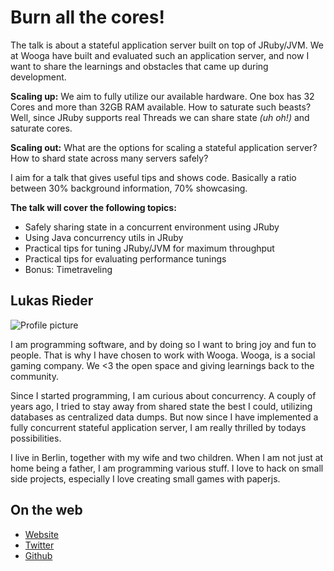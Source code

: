 # Burn all the cores!

The talk is about a stateful application server built on top of JRuby/JVM.
We at Wooga have built and evaluated such an application server, and now I want to share the learnings and obstacles that came up during development.

**Scaling up:**
We aim to fully utilize our available hardware. One box has 32 Cores and more than 32GB RAM available.
How to saturate such beasts? Well, since JRuby supports real Threads we can share state *(uh oh!)* and saturate cores.

**Scaling out:**
What are the options for scaling a stateful application server?
How to shard state across many servers safely?

I aim for a talk that gives useful tips and shows code. Basically a ratio between 30% background information, 70% showcasing.

**The talk will cover the following topics:**

* Safely sharing state in a concurrent environment using JRuby
* Using Java concurrency utils in JRuby
* Practical tips for tuning JRuby/JVM for maximum throughput
* Practical tips for evaluating performance tunings
* Bonus: Timetraveling

## Lukas Rieder

![Profile picture](http://imgio.heroku.com/fit/150x150/http://profile.ak.fbcdn.net/hprofile-ak-snc6/275767_566192342_1552185551_n.jpg)

I am programming software, and by doing so I want to bring joy and fun to people. That is why I have chosen to work with Wooga. Wooga, is a social gaming company. We <3 the open space and giving learnings back to the community.

Since I started programming, I am curious about concurrency. A couply of years ago, I tried to stay away from shared state the best I could, utilizing databases as centralized data dumps. But now since I have implemented a fully concurrent stateful application server, I am really thrilled by todays possibilities.

I live in Berlin, together with my wife and two children. When I am not just at home being a father, I am programming various stuff. I love to hack on small side projects, especially I love creating small games with paperjs.

## On the web

- [Website](http://lukasrieder.com/)
- [Twitter](https://twitter.com/Overbryd)
- [Github](https://github.com/Overbryd)
